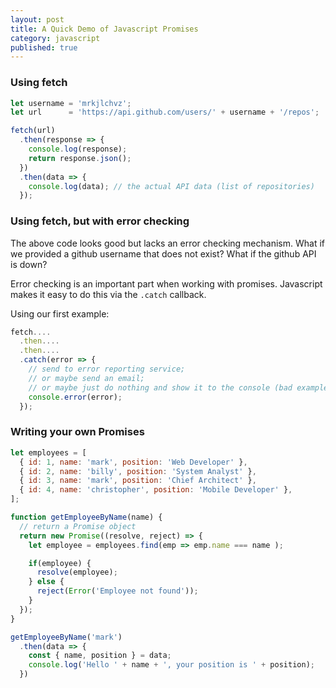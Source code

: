 ```yaml
---
layout: post
title: A Quick Demo of Javascript Promises
category: javascript
published: true
---
```


### Using fetch

```javascript
let username = 'mrkjlchvz';
let url      = 'https://api.github.com/users/' + username + '/repos';

fetch(url)
  .then(response => {
    console.log(response);
    return response.json();
  })
  .then(data => {
    console.log(data); // the actual API data (list of repositories)
  });
```

### Using fetch, but with error checking

The above code looks good but lacks an error checking mechanism. What if we provided a
github username that does not exist? What if the github API is down?

Error checking is an important part when working with promises. Javascript makes it easy to do 
this via the `.catch` callback.

Using our first example:

```javascript
fetch....
  .then....
  .then....
  .catch(error => {
    // send to error reporting service;
    // or maybe send an email;
    // or maybe just do nothing and show it to the console (bad example)
    console.error(error);
  });
```

### Writing your own Promises

```javascript
let employees = [
  { id: 1, name: 'mark', position: 'Web Developer' },
  { id: 2, name: 'billy', position: 'System Analyst' },
  { id: 3, name: 'mark', position: 'Chief Architect' },
  { id: 4, name: 'christopher', position: 'Mobile Developer' },
];

function getEmployeeByName(name) {
  // return a Promise object
  return new Promise((resolve, reject) => {
    let employee = employees.find(emp => emp.name === name );

    if(employee) {
      resolve(employee);
    } else {
      reject(Error('Employee not found'));
    }
  });
}

getEmployeeByName('mark')
  .then(data => {
    const { name, position } = data;
    console.log('Hello ' + name + ', your position is ' + position);
  })
```
